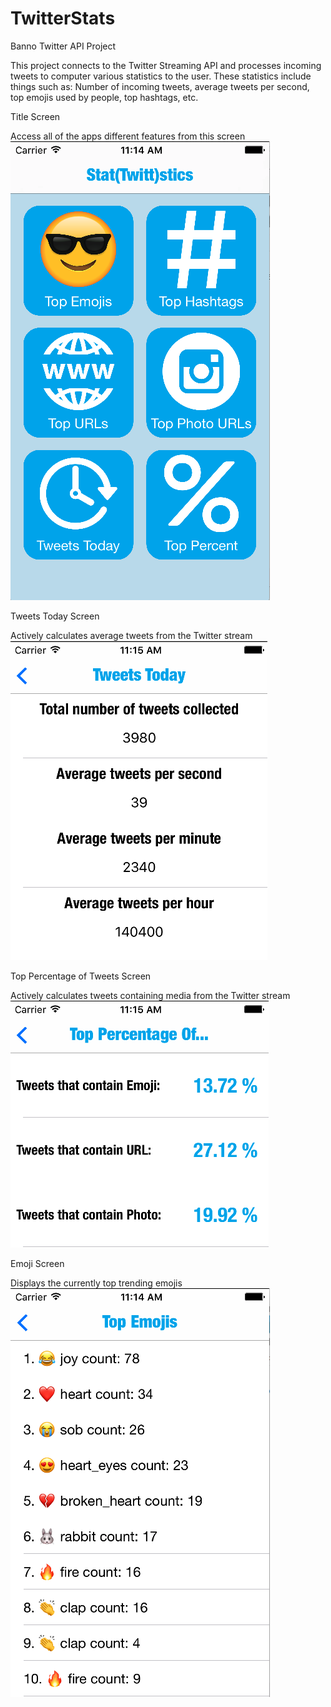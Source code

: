# TwitterStats
Banno Twitter API Project

This project connects to the Twitter Streaming API and processes incoming tweets to computer various statistics to the user. These statistics include things such as: Number of incoming tweets, average tweets per second, top emojis used by people, top hashtags, etc.

Title Screen

Access all of the apps different features from this screen
![Alt text](/titleScreen.png?raw=true "Title Screen")

Tweets Today Screen

Actively calculates average tweets from the Twitter stream
![Alt text](/todayScreen.png?raw=true "Tweets Today Screen")

Top Percentage of Tweets Screen

Actively calculates tweets containing media from the Twitter stream
![Alt text](/percentageScreen.png?raw=true "Percentage Screen")

Emoji Screen

Displays the currently top trending emojis
![Alt text](/emojiScreen.png?raw=true "Emoji Screen")
